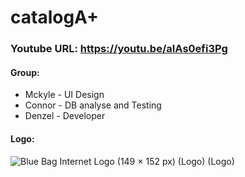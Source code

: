 # catalogA+
### Youtube URL: https://youtu.be/aIAs0efi3Pg 

#### Group:
* Mckyle - UI Design 
* Connor - DB analyse and Testing
* Denzel - Developer 

#### Logo:

![Blue Bag Internet Logo (149 × 152 px) (Logo) (Logo)](https://user-images.githubusercontent.com/77748858/171830385-581cd9f3-f28a-4ab6-9bd7-d205a646eb64.png)
